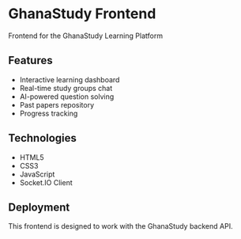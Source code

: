 # GhanaStudy Frontend

Frontend for the GhanaStudy Learning Platform

## Features
- Interactive learning dashboard
- Real-time study groups chat
- AI-powered question solving
- Past papers repository
- Progress tracking

## Technologies
- HTML5
- CSS3
- JavaScript
- Socket.IO Client

## Deployment
This frontend is designed to work with the GhanaStudy backend API.
